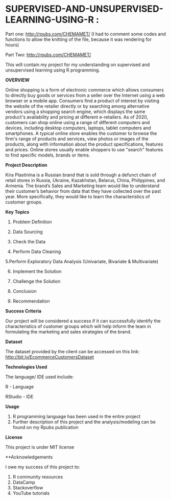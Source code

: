 # SUPERVISED-AND-UNSUPERVISED-LEARNING-USING-R : 

Part one: http://rpubs.com/CHEMAMET/ (I had to comment some codes and functions to allow the knitting of the file, because it was rendering for hours)

Part Two: http://rpubs.com/CHEMAMET/

This will contain my project for my understanding on supervised and unsupervised learning using R programming.

**OVERVIEW**

Online shopping is a form of electronic commerce which allows consumers to directly buy goods or services from a seller over the Internet using a web browser or a mobile app. Consumers find a product of interest by visiting the website of the retailer directly or by searching among alternative vendors using a shopping search engine, which displays the same product's availability and pricing at different e-retailers. As of 2020, customers can shop online using a range of different computers and devices, including desktop computers, laptops, tablet computers and smartphones. A typical online store enables the customer to browse the firm's range of products and services, view photos or images of the products, along with information about the product specifications, features and prices. Online stores usually enable shoppers to use "search" features to find specific models, brands or items.

**Project Description**

Kira Plastinina is a Russian brand that is sold through a defunct chain of retail stores in Russia, Ukraine, Kazakhstan, Belarus, China, Philippines, and Armenia. The brand’s Sales and Marketing team would like to understand their customer’s behavior from data that they have collected over the past year. More specifically, they would like to learn the characteristics of customer groups.

**Key Topics**

1. Problem Definition

2. Data Sourcing

3. Check the Data

4. Perform Data Cleaning

5.Perform Exploratory Data Analysis (Univariate, Bivariate & Multivariate)

6. Implement the Solution

7. Challenge the Solution

8. Conclusion 

9. Recommendation

**Success Criteria**

Our project will be considered a success if it can successfully identify the characteristics of customer groups which will help inform the team in formulating the marketing and sales strategies of the brand.

**Dataset**

The dataset provided by the client can be accessed on this link: http://bit.ly/EcommerceCustomersDataset



**Technologies Used**

The language/ IDE used include:

R - Language

RStudio - IDE

**Usage**

1. R programming language has been used in the entire project
2. Further description of this project and the analysis/modeling can be found on my Rpubs publication

**License**

This project is under MIT license

**Acknowledgements

I owe my success of this project to:
1. R community resources
2. DataCamp
3. Stackoverflow
4. YouTube tutorials

